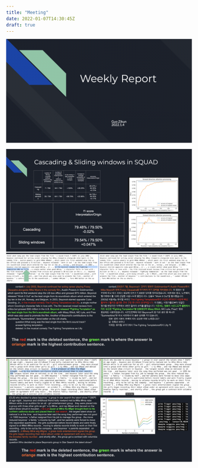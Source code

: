 ```yaml
---
title: "Meeting"
date: 2022-01-07T14:30:45Z
draft: true
---
```


![20220107233155](https://raw.githubusercontent.com/Gzk738/vps_picgo/master/images/20220107233155.png)

![20220107233212](https://raw.githubusercontent.com/Gzk738/vps_picgo/master/images/20220107233212.png)
![20220107233223](https://raw.githubusercontent.com/Gzk738/vps_picgo/master/images/20220107233223.png)
![20220107233233](https://raw.githubusercontent.com/Gzk738/vps_picgo/master/images/20220107233233.png)